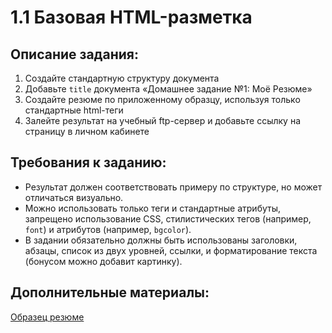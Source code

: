 1.1 Базовая HTML-разметка
===

## Описание задания:

1. Создайте стандартную структуру документа
2. Добавьте `title` документа «Домашнее задание №1: Моё Резюме»
3. Создайте резюме по приложенному образцу, используя только стандартные html-теги
4. Залейте результат на учебный ftp-сервер и добавьте ссылку на страницу в личном кабинете

## Требования к заданию:
- Результат должен соответствовать примеру по структуре, но может отличаться визуально.
- Можно использовать только теги и стандартные атрибуты, запрещено использование CSS, стилистических тегов (например, `font`) и атрибутов (например, `bgcolor`).
- В задании обязательно должны быть использованы заголовки, абзацы, список из двух уровней, ссылки, и форматирование текста (бонусом можно добавит картинку).

## Дополнительные материалы:

[Образец резюме](resourses/hw1-1.pdf)
